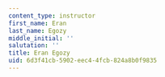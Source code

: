```yaml
---
content_type: instructor
first_name: Eran
last_name: Egozy
middle_initial: ''
salutation: ''
title: Eran Egozy
uid: 6d3f41cb-5902-eec4-4fcb-824a8b0f9835
---
```

